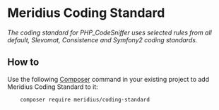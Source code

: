 # Meridius Coding Standard 
*The coding standard for PHP_CodeSniffer uses selected rules from all default, Slevomat, Consistence and Symfony2 coding standards.*

## How to

Use the following [Composer](https://packagist.org/) command in your existing project to add Meridius Coding Standard to it:

        composer require meridius/coding-standard
